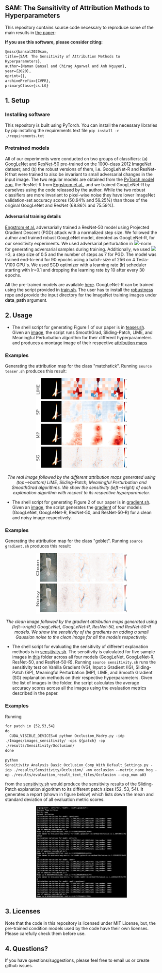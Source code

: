 ## SAM: The Sensitivity of Attribution Methods to Hyperparameters

This repository contains source code necessary to reproduce some of the main results in [the paper]():

**If you use this software, please consider citing:**
    
    @misc{bansal2020sam,
    title={SAM: The Sensitivity of Attribution Methods to Hyperparameters},
    author={Naman Bansal and Chirag Agarwal and Anh Nguyen},
    year={2020},
    eprint={},
    archivePrefix={CVPR},
    primaryClass={cs.LG}
    
## 1. Setup

### Installing software
This repository is built using PyTorch. You can install the necessary libraries by pip installing the requirements text file `pip install -r ./requirements.txt`

### Pretrained models
All of our experiments were conducted on two groups of classifiers: (a) [GoogLeNet](https://arxiv.org/pdf/1409.4842.pdf) and [ResNet-50](https://arxiv.org/pdf/1512.03385.pdf) pre-trained on the 1000-class 2012 ImageNet dataset; and (b) the robust versions of them, i.e. GoogLeNet-R and ResNet-R that were trained to also be invariant to small adversarial changes in the input image. The two regular models are obtained from the [PyTorch model zoo](https://pytorch.org/docs/stable/torchvision/models.html), the ResNet-R from [Engstrom et al.](https://arxiv.org/pdf/1906.00945.pdf), and we trained GoogLeNet-R by ourselves using the code released by the author. While the two robust classifiers are more invariant to pixel-wise noise they have lower ImageNet validation-set accuracy scores (50.94% and 56.25%) than those of the original GoogLeNet and ResNet (68.86% and 75.59%).
    
#### Adversarial training details
[Engstrom et al.](https://arxiv.org/pdf/1906.00945.pdf) adversarially trained a ResNet-50 model using Projected Gradient Descent (PGD) attack with a normalized step size. We followed the author and trained robust GoogLeNet model, denoted as GoogLeNet-R, for our sensitivity experiments. We used adversarial perturbation in <a href="https://www.codecogs.com/eqnedit.php?latex=L_2" target="_blank"><img src="https://latex.codecogs.com/gif.latex?L_2"/></a>-norm for generating adversarial samples during training. Additionally, we used <a href="https://www.codecogs.com/eqnedit.php?latex=\epsilon" target="_blank"><img src="https://latex.codecogs.com/gif.latex?\epsilon"/></a>=3, a step size of 0.5 and the number of steps as 7 for PGD. The model was trained end-to-end for 90 epochs using a batch-size of 256 on 4 Tesla-V100 GPU's. We used SGD optimizer with a learning rate (lr) scheduler starting with lr=0.1 and dropping the learning rate by 10 after every 30 epochs.

All the pre-trained models are available [here](https://drive.google.com/drive/u/2/folders/1KdJ0aK0rPjmowS8Swmzxf8hX6gU5gG2U).
GoogLeNet-R can be trained using the script provided in [train.sh](train.sh). The user has to install the [robustness](https://github.com/MadryLab/robustness) repo and provide the input directory for the ImageNet training images under **data_path** argument.

## 2. Usage
- The shell script for generating Figure 1 of our paper is in [teaser.sh](teaser.sh). Given an [image](./Images/teaser/ILSVRC2012_val_00002056.JPEG), the script runs SmoothGrad, Sliding-Patch, LIME, and Meaningful Perturbation algorithm for their different hyperparameters and produces a montage image of their respective [attribution maps](./results/formal_teaser.jpg)

### Examples
Generating the attribution map for the class "matchstick".
Running `source teaser.sh` produces this result:

<p align="center">
    <img src="./results/formal_teaser.jpg" height=300px width=300px>
</p>
<p align="center"><i> The real image followed by the different attribution maps generated using (top-->bottom) LIME, Sliding-Patch, Meaningful Perturbation and SmoothGrad algorithms. We show the sensitivity (left-->right) of each explanation algorithm with respect to its respective hyperparameter.</i></p>

- The shell script for generating Figure 2 of our paper is in [gradient.sh](gradient.sh). Given an [image](./Images/grad/ILSVRC2012_val_00020735.JPEG), the script generates the [gradient](./results/formal_gradient.jpg) of four models (GoogLeNet, GoogLeNet-R, ResNet-50, and ResNet-50-R) for a clean and noisy image respectively.

### Examples
Generating the attribution map for the class "goblet".
Running `source gradient.sh` produces this result:

<p align="center">
    <img src="./results/formal_gradient.jpg" height=200px width=300px>
</p>
<p align="center"><i> The clean image followed by the gradient attribution maps generated using (left-->right) GoogLeNet, GoogLeNet-R, ResNet-50, and ResNet-50-R models. We show the sensitivity of the gradients on adding a small Gaussian noise to the clean image for all the models respectively.</i></p>

- The shell script for evaluating the sensitivity of different explanation methods is in [sensitivity.sh](sensitivity.sh). The sensitivity is calculated for five sample images in [this](./Images/images_sensitivity/) folder across all four models (GoogLeNet, GoogLeNet-R, ResNet-50, and ResNet-50-R).
Running  `source sensitivity.sh` runs the sensitivity test on Vanilla Gradient (VG), Input x Gradient (IG), Sliding-Patch (SP), Meaningful Perturbation (MP), LIME, and Smooth Gradient (SG) explanation methods on their respective hyperparameters. Given the list of images in the folder, the script calculates the average accuracy scores across all the images using the evaluation metrics described in the paper.

### Examples
Running 
```
for patch in {52,53,54}
do
  CUDA_VISIBLE_DEVICES=0 python Occlusion_Madry.py -idp ./Images/images_sensitivity/ -ops ${patch} -op ./results/Sensitivity/Occlusion/
done

python Sensitivity_Analysis_Basic_Occlusion_Comp_With_Default_Settings.py -idp ./results/Sensitivity/Occlusion/ -mn occlusion --metric_name hog -op ./results/evaluation_result_text_files/Occlusion --exp_num a03
```
from the [sensitivity.sh](sensitivity.sh) would produce the sensitivity results of the Sliding-Patch explanation algorithm to its different patch sizes (52, 53, 54). It generates a report (shown in figure below) which lists down the mean and standard deviation of all evaluation metric scores.
<p align="center">
    <img src="./formal_sensitivity_occlusion.jpg" height=300px width=300px>
</p>

## 3. Licenses
Note that the code in this repository is licensed under MIT License, but, the pre-trained condition models used by the code have their own licenses. Please carefully check them before use. 

## 4. Questions?
If you have questions/suggestions, please feel free to email us or create github issues.
